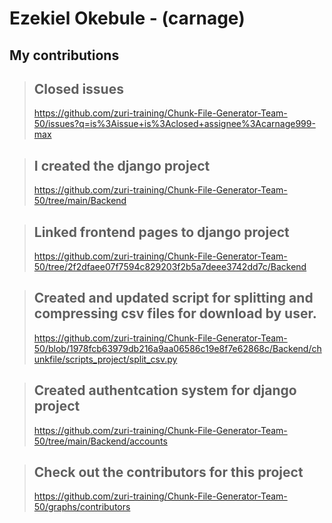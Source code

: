 # Ezekiel Okebule - (carnage)

## My contributions

> ## Closed issues
> https://github.com/zuri-training/Chunk-File-Generator-Team-50/issues?q=is%3Aissue+is%3Aclosed+assignee%3Acarnage999-max

> ## I created the django project
> https://github.com/zuri-training/Chunk-File-Generator-Team-50/tree/main/Backend

> ## Linked frontend pages to django project
> https://github.com/zuri-training/Chunk-File-Generator-Team-50/tree/2f2dfaee07f7594c829203f2b5a7deee3742dd7c/Backend

> ## Created and updated script for splitting and compressing csv files for download by user.
> https://github.com/zuri-training/Chunk-File-Generator-Team-50/blob/1978fcb63979db216a9aa06586c19e8f7e62868c/Backend/chunkfile/scripts_project/split_csv.py

> ## Created authentcation system for django project
> https://github.com/zuri-training/Chunk-File-Generator-Team-50/tree/main/Backend/accounts

> ## Check out the contributors for this project
> https://github.com/zuri-training/Chunk-File-Generator-Team-50/graphs/contributors
